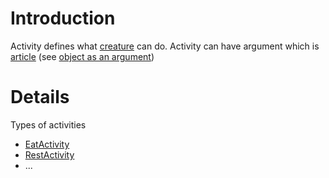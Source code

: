 # Introduction #
Activity defines what [creature](Creature.md) can do. Activity can have argument which is [article](Article.md) (see [object as an argument](Ideas.md))

# Details #

Types of activities
  * [EatActivity](EatActivity.md)
  * [RestActivity](RestActivity.md)
  * ...